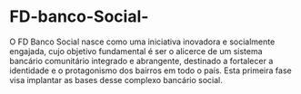 # FD-banco-Social-
O FD Banco Social nasce como uma iniciativa inovadora e socialmente engajada, cujo objetivo fundamental é ser o alicerce de um sistema bancário comunitário integrado e abrangente, destinado a fortalecer a identidade e o protagonismo dos bairros em todo o país. Esta primeira fase visa implantar as bases desse complexo bancário social.
